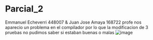 # Parcial_2
 Emmanuel Echeverri 448007 & Juan Jose Amaya 168722
 profe nos aparecio un problema en el compilador por lo que la modificacion de 3 pruebas no pudimos saber si estaban buenas o malas
![image](https://user-images.githubusercontent.com/84156615/229329363-8c9b4862-9af8-46cd-837f-5263991720be.png)
